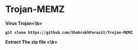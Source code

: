 # Trojan-MEMZ
<b>Virus Trojan<\b>

```
git clone https://github.com/ShahrokhParazit/Trojan-MEMZ

```

<b> Extract The zip file <\b>
